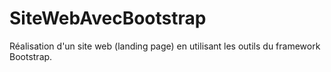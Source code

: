 # SiteWebAvecBootstrap
Réalisation d'un site web (landing page) en utilisant les outils du framework Bootstrap.
